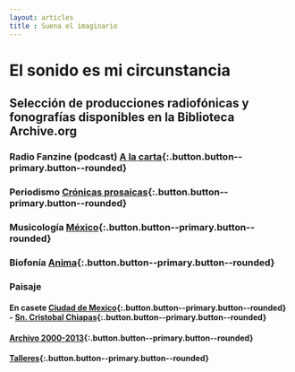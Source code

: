 ```yaml
---
layout: articles
title : Suena el imaginario
---
```



# El sonido es mi circunstancia

<h2>
<i class="fas fa-headphones"></i> Selección de producciones radiofónicas y fonografías disponibles en la Biblioteca Archive.org
</h2>

### Radio Fanzine (podcast) [A la carta](https://archive.org/details/Silente.Sonoro_podcast_){:.button.button--primary.button--rounded}

### Periodismo [Crónicas prosaicas](https://archive.org/details/cronicas-prosaicas){:.button.button--primary.button--rounded}
        
### Musicología [México](https://archive.org/details/Fonografia.Musical_Mexico){:.button.button--primary.button--rounded}

### Biofonía [Anima](https://archive.org/details/Tierra.de.Nadie_Fonografia-Biofonia){:.button.button--primary.button--rounded}

### Paisaje 
#### <i class="fa-regular fa-cassette-tape"></i> En casete [Ciudad de Mexico](https://archive.org/details/Tierra.de.Nadie_Rutas-kct01_MexicoDf){:.button.button--primary.button--rounded} - [Sn. Cristobal Chiapas](https://archive.org/details/Tierra.de.Nadie_Rutas-kct02_SanCristobal-ChiapasMexico){:.button.button--primary.button--rounded}
#### [Archivo 2000-2013](https://archive.org/details/Tierra.de.Nadie_Paisajista.Sonora){:.button.button--primary.button--rounded}
#### [Talleres](https://archive.org/details/Silente-Sonoro_Talleres_de_narrativa_sonora){:.button.button--primary.button--rounded}
